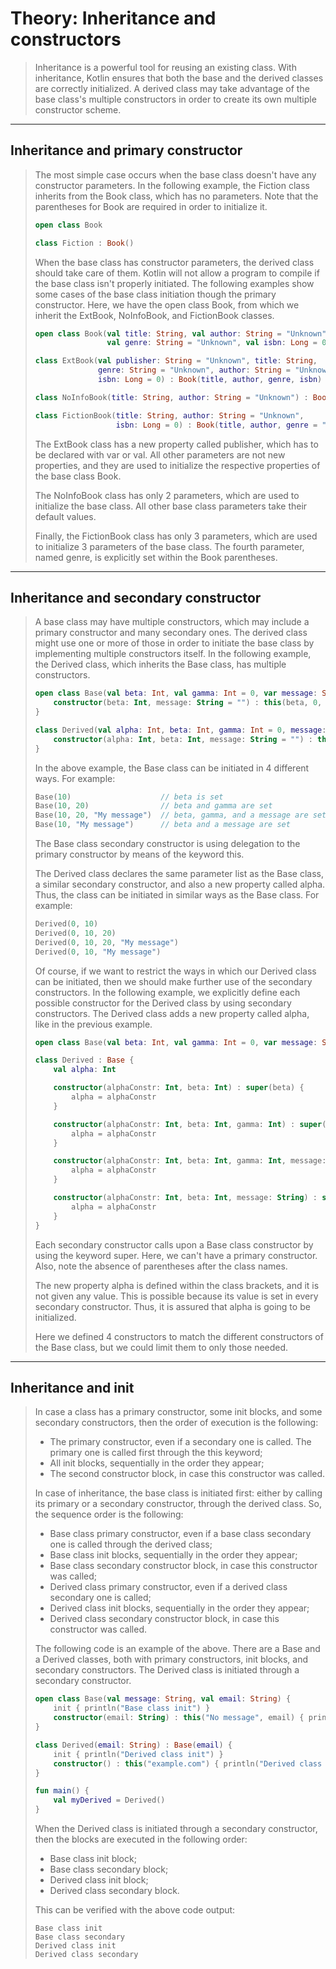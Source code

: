 # Theory: Inheritance and constructors

> Inheritance is a powerful tool for reusing an existing class. With inheritance, Kotlin ensures that both the base and the derived classes are correctly initialized. A derived class may take advantage of the base class's multiple constructors in order to create its own multiple constructor scheme.

***

## Inheritance and primary constructor

> The most simple case occurs when the base class doesn't have any constructor parameters. In the following example, the Fiction class inherits from the Book class, which has no parameters. Note that the parentheses for Book are required in order to initialize it.
>
> ```kotlin
> open class Book
> 
> class Fiction : Book()
> ```
> 
> When the base class has constructor parameters, the derived class should take care of them. Kotlin will not allow a program to compile if the base class isn't properly initiated. The following examples show some cases of the base class initiation though the primary constructor. Here, we have the open class Book, from which we inherit the ExtBook, NoInfoBook, and FictionBook classes.
>
> ````kotlin
> open class Book(val title: String, val author: String = "Unknown",
>                 val genre: String = "Unknown", val isbn: Long = 0)
> 
> class ExtBook(val publisher: String = "Unknown", title: String,
>               genre: String = "Unknown", author: String = "Unknown",
>               isbn: Long = 0) : Book(title, author, genre, isbn)
> 
> class NoInfoBook(title: String, author: String = "Unknown") : Book(title, author)
> 
> class FictionBook(title: String, author: String = "Unknown",
>                   isbn: Long = 0) : Book(title, author, genre = "fiction", isbn)
> ````
>
> The ExtBook class has a new property called publisher, which has to be declared with var or val. All other parameters are not new properties, and they are used to initialize the respective properties of the base class Book.
>
> The NoInfoBook class has only 2 parameters, which are used to initialize the base class. All other base class parameters take their default values.
>
> Finally, the FictionBook class has only 3 parameters, which are used to initialize 3 parameters of the base class. The fourth parameter, named genre, is explicitly set within the Book parentheses.

***

## Inheritance and secondary constructor

> A base class may have multiple constructors, which may include a primary constructor and many secondary ones. The derived class might use one or more of those in order to initiate the base class by implementing multiple constructors itself. In the following example, the Derived class, which inherits the Base class, has multiple constructors.
>
> ````kotlin
> open class Base(val beta: Int, val gamma: Int = 0, var message: String = "") {
>     constructor(beta: Int, message: String = "") : this(beta, 0, message)
> }
> 
> class Derived(val alpha: Int, beta: Int, gamma: Int = 0, message: String = "") : Base(beta, gamma, message) {
>     constructor(alpha: Int, beta: Int, message: String = "") : this(alpha, beta, 0, message)
> }
> ````
> 
> In the above example, the Base class can be initiated in 4 different ways. For example:
>
> ```kotlin
> Base(10)                    // beta is set
> Base(10, 20)                // beta and gamma are set
> Base(10, 20, "My message")  // beta, gamma, and a message are set
> Base(10, "My message")      // beta and a message are set
> ```
> 
> The Base class secondary constructor is using delegation to the primary constructor by means of the keyword this.
>
> The Derived class declares the same parameter list as the Base class, a similar secondary constructor, and also a new property called alpha. Thus, the class can be initiated in similar ways as the Base class. For example:
>
> ````kotlin
> Derived(0, 10)
> Derived(0, 10, 20)
> Derived(0, 10, 20, "My message")
> Derived(0, 10, "My message")
> ````
>  
> Of course, if we want to restrict the ways in which our Derived class can be initiated, then we should make further use of the secondary constructors. In the following example, we explicitly define each possible constructor for the Derived class by using secondary constructors. The Derived class adds a new property called alpha, like in the previous example.
>
> ````kotlin
> open class Base(val beta: Int, val gamma: Int = 0, var message: String = "")
> 
> class Derived : Base {
>     val alpha: Int
> 
>     constructor(alphaConstr: Int, beta: Int) : super(beta) {
>         alpha = alphaConstr
>     }
> 
>     constructor(alphaConstr: Int, beta: Int, gamma: Int) : super(beta, gamma) {
>         alpha = alphaConstr
>     }
> 
>     constructor(alphaConstr: Int, beta: Int, gamma: Int, message: String) : super(beta, gamma, message) {
>         alpha = alphaConstr
>     }
> 
>     constructor(alphaConstr: Int, beta: Int, message: String) : super(alphaConstr, beta, message) {
>         alpha = alphaConstr
>     }
> }
> ````
> 
> Each secondary constructor calls upon a Base class constructor by using the keyword super. Here, we can't have a primary constructor. Also, note the absence of parentheses after the class names.
>
> The new property alpha is defined within the class brackets, and it is not given any value. This is possible because its value is set in every secondary constructor. Thus, it is assured that alpha is going to be initialized.
>
> Here we defined 4 constructors to match the different constructors of the Base class, but we could limit them to only those needed.

***

## Inheritance and init

> In case a class has a primary constructor, some init blocks, and some secondary constructors, then the order of execution is the following:
>
> - The primary constructor, even if a secondary one is called. The primary one is called first through the this keyword;
> - All init blocks, sequentially in the order they appear;
> - The second constructor block, in case this constructor was called.
> 
> In case of inheritance, the base class is initiated first: either by calling its primary or a secondary constructor, through the derived class. So, the sequence order is the following:
>
> - Base class primary constructor, even if a base class secondary one is called through the derived class;
> - Base class init blocks, sequentially in the order they appear;
> - Base class secondary constructor block, in case this constructor was called;
> - Derived class primary constructor, even if a derived class secondary one is called;
> - Derived class init blocks, sequentially in the order they appear;
> - Derived class secondary constructor block, in case this constructor was called.
>
> The following code is an example of the above. There are a Base and a Derived classes, both with primary constructors, init blocks, and secondary constructors. The Derived class is initiated through a secondary constructor.
>
> ````kotlin
> open class Base(val message: String, val email: String) {
>     init { println("Base class init") }
>     constructor(email: String) : this("No message", email) { println("Base class secondary") }
> }
> 
> class Derived(email: String) : Base(email) {
>     init { println("Derived class init") }
>     constructor() : this("example.com") { println("Derived class secondary") }
> }
> 
> fun main() {
>     val myDerived = Derived()
> }
> ````
>
> When the Derived class is initiated through a secondary constructor, then the blocks are executed in the following order:
>
> - Base class init block;
> - Base class secondary block;
> - Derived class init block;
> - Derived class secondary block.
>
> This can be verified with the above code output:
>
> ```
> Base class init
> Base class secondary
> Derived class init
> Derived class secondary
> ```